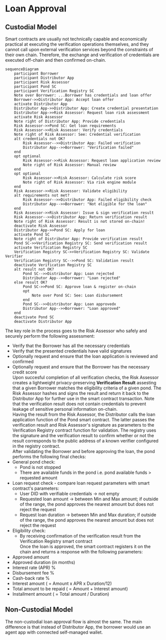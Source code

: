 # Loan Approval
## Custodial Model
Smart contracts are usually not technically capable and economically practical at executing the verification operations themselves, and they cannot call upon external verification services beyond the constraints of their own chain. Therefore, the exchange and verification of credentials are executed off-chain and then confirmed on-chain.
```mermaid
sequenceDiagram
    participant Borrower
    participant Distributor App
    participant Risk Assessor
    participant Pond SC
    participant Verification Registry SC
    Note over Borrower: ...Borrower has credentials and loan offer
    Borrower->>Distributor App: Accept loan offer
    activate Distributor App
    Distributor App->>Distributor App: Create credential presentation
    Distributor App->>Risk Assessor: Request loan risk assessment
    activate Risk Assessor
    Note right of Distributor App: Provide credentials
    Risk Assessor->>Pond SC: Get loan requirements
    Risk Assessor->>Risk Assessor: Verify credentials
    Note right of Risk Assessor: See: Credential verification
    alt credentials not OK?
        Risk Assessor-->>Distributor App: Failed verification
        Distributor App-->>Borrower: "Verification failed"
    end
    opt optional
        Risk Assessor->>Risk Assessor: Request loan application review
        Note right of Risk Assessor: Manual review
    end
    opt optional
        Risk Assessor->>Risk Assessor: Calculate risk score
        Note right of Risk Assessor: Via risk engine module
    end
    Risk Assessor->>Risk Assessor: Validate eligibility
    alt requirements not met?
        Risk Assessor-->>Distributor App: Failed eligibility check
        Distributor App-->>Borrower: "Not eligible for the loan"
    end
    Risk Assessor->>Risk Assessor: Issue & sign verification result
    Risk Assessor-->>Distributor App: Return verification result
    Note right of Risk Assessor: Result is not stored on-chain!
    deactivate Risk Assessor
    Distributor App->>Pond SC: Apply for loan
    activate Pond SC
    Note right of Distributor App: Provide verification result
    Pond SC->>Verification Registry SC: Send verification result
    activate Verification Registry SC
    Verification Registry SC->>Verification Registry SC: Validate Verifier
    Verification Registry SC-->>Pond SC: Validation result
    deactivate Verification Registry SC
    alt result not OK?
        Pond SC-->>Distributor App: Loan rejected
        Distributor App-->>Borrower: "Loan rejected"
    else result OK?
        Pond SC->>Pond SC: Approve loan & register on-chain
        opt
            Note over Pond SC: See: Loan disbursement
        end
        Pond SC-->>Distributor App: Loan approvedx
        Distributor App-->>Borrower: "Loan approved"
    end
    deactivate Pond SC
    deactivate Distributor App
```
The key role in the process goes to the Risk Assessor who safely and securely perform the following assessment:  
- Verify that the Borrower has all the necessary credentials
- Verify that the presented credentials have valid signatures
- Optionally request and ensure that the loan application is reviewed and confirmed
- Optionally request and ensure that the Borrower has the necessary credit score  
Upon succesful completion of all verification checks, the Risk Assessor creates a lightweight privacy-preserving **Verification Result** assesting that a given Borrower matches the eligibility criteria of a given pond. The Risk Assessor hashes and signs the result and return it back to the Distributor App for further use in the smart contract transaction. Note that the verification result does not contain credentials to prevent leakage of sensitive personal information on-chain.  
Having the result from the Risk Assessor, the Distributor calls the loan application function of the Pond smart contract. The latter passes the verification result and Risk Assessor's signature as parameters to the Verification Registry contract function for validation. The registry uses the signature and the verification result to confirm whether or not the result corresponds to the public address of a known verifier configured in the registry contract.   
After validating the Borrower and before approving the loan, the pond performs the following final checks:
- General pond check:
  * Pond is not stopped
  * There are available funds in the pond i.e. pond available funds > requested amount
- Loan request check - compare loan request parameters with smart contract's parameters:
  * User DID with verifiable credentials -> not empty
  * Requested loan amount -> between Min and Max amount; if outside of the range, the pond approves the nearest amount but does not reject the request
  * Request loan duration -> between Min and Max duration; if outside of the range, the pond approves the nearest amount but does not reject the request
- Eligibility check:
  * By receiving confirmation of the verification result from the Verification Registry smart contract  
Once the loan is approved, the smart contract registers it on the chain and returns a response with the following parameters:
- Approved amount
- Approved duration (in months)
- Interest rate (APR) %
- Disbursement fee %
- Cash-back rate %
- Interest amount ( = Amount x APR x Duration/12)
- Total amount to be repaid ( = Amount + Interest amount)
- Installment amount ( = Total amount / Duration)
## Non-Custodial Model
The non-custodial loan approval flow is almost the same. The main difference is that instead of Distributor App, the borrower would use an agent app with connected self-managed wallet.
